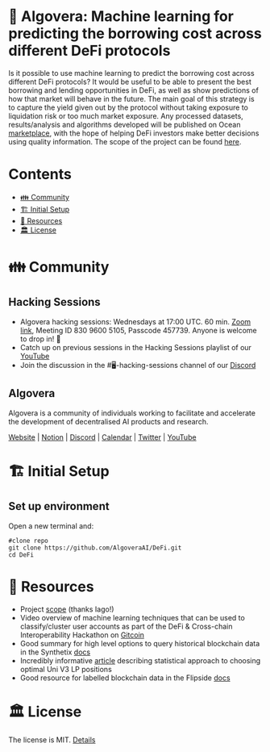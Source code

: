 # 💸 Algovera: Machine learning for predicting the borrowing cost across different DeFi protocols

Is it possible to use machine learning to predict the borrowing cost across different DeFi protocols? It would be useful to be able to present the best borrowing and lending opportunities in DeFi, as well as show predictions of how that market will behave in the future. The main goal of this strategy is to capture the yield given out by the protocol without taking exposure to liquidation risk or too much market exposure. Any processed datasets, results/analysis and algorithms developed will be published on Ocean [marketplace](https://market.oceanprotocol.com/), with the hope of helping DeFi investors make better decisions using quality information. The scope of the project can be found [here](https://docs.google.com/document/d/18VwuIonYWP8IJ7tfUtJJwxDRyagPMeqrAfVhg80rcrU/edit). 

# Contents

- [👪 Community](#-community)
- [🏗 Initial Setup](#-initial-setup)
- [🤖 Resources](#-resources)
- [🏛 License](#-license)

# 👪 Community

## Hacking Sessions
- Algovera hacking sessions: Wednesdays at 17:00 UTC. 60 min. [Zoom link](https://us02web.zoom.us/j/83096005105?pwd=L25LdVB6YU4xK2lnZ2FHcHNJN2dhUT09), Meeting ID 830 9600 5105, Passcode 457739. Anyone is welcome to drop in! 👋
- Catch up on previous sessions in the Hacking Sessions playlist of our [YouTube](https://www.youtube.com/playlist?list=PLgIrgqrkZC909wDde_t4D1sGUp1-_jboM)
- Join the discussion in the #🖥-hacking-sessions channel of our [Discord](https://discord.gg/e65RuHSDS5)

## Algovera

Algovera is a community of individuals working to facilitate and accelerate the development of decentralised AI products and research.

[Website](https://www.algovera.ai/) | [Notion](https://algovera.notion.site/) | [Discord](https://discord.gg/e65RuHSDS5) | [Calendar](https://calendar.google.com/calendar/embed?src=c_4qajdfj4imie9cpnkbvkrc7ri4%40group.calendar.google.com) | [Twitter](https://twitter.com/AlgoveraAI) | [YouTube](https://www.youtube.com/channel/UC2A5iUpP6k52ZZmC8LFj1IA) 

# 🏗 Initial Setup 

## Set up environment

Open a new terminal and:
```console
#clone repo
git clone https://github.com/AlgoveraAI/DeFi.git
cd DeFi
```

# 🤖 Resources

- Project [scope](https://docs.google.com/document/d/18VwuIonYWP8IJ7tfUtJJwxDRyagPMeqrAfVhg80rcrU/edit) (thanks Iago!)
- Video overview of machine learning techniques that can be used to classify/cluster user accounts as part of the DeFi & Cross-chain Interoperability Hackathon on [Gitcoin](https://www.youtube.com/redirect?event=video_description&redir_token=QUFFLUhqbUI3Y04yTnFqSGFaQi1QZEttM1pRTGtVUVhmZ3xBQ3Jtc0ttWllHSTFhVFY4MGp0OWZiS1hyYmx4VlF5cGdYaTd4WnFyWTBrRkxQTW04NnlwQmM2WmJNZ253dkVFbUl0eEpiSDBXY3ZhNjBnZkd6RV90bUdmNmJfLTB1ODdEUGlaVzZncFJ1TGVzRXhhLXo2d3dMZw&q=https%3A%2F%2Fgitcoin.co%2Fhackathon%2Fdefi-crosschain%2Fonboard)
- Good summary for high level options to query historical blockchain data in the Synthetix [docs](https://docs.synthetix.io/integrations/data)
- Incredibly informative [article](https://lambert-guillaume.medium.com/a-guide-for-choosing-optimal-uniswap-v3-lp-positions-part-1-842b470d2261) describing statistical approach to choosing optimal Uni V3 LP positions
- Good resource for labelled blockchain data in the Flipside [docs](https://docs.flipsidecrypto.com/)

# 🏛 License

The license is MIT. [Details](LICENSE)
